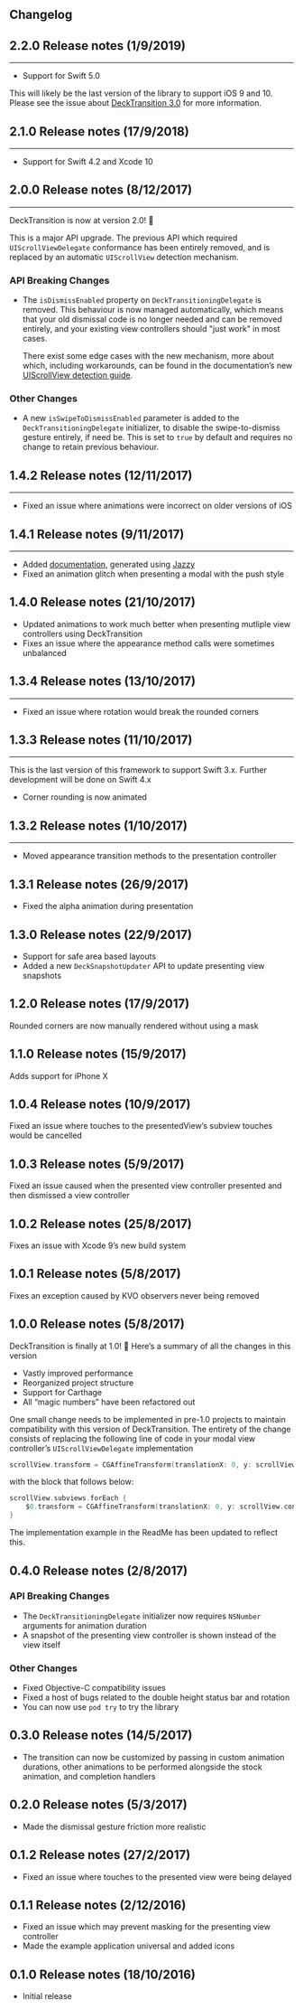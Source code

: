 ## Changelog

## 2.2.0 Release notes (1/9/2019)
---- 

- Support for Swift 5.0

This will likely be the last version of the library to support iOS 9 and 10. Please see the issue about [DeckTransition 3.0](https://github.com/HarshilShah/DeckTransition/issues/109) for more information.

## 2.1.0 Release notes (17/9/2018)
----

- Support for Swift 4.2 and Xcode 10

## 2.0.0 Release notes (8/12/2017)
----

DeckTransition is now at version 2.0! 🎉

This is a major API upgrade. The previous API which required `UIScrollViewDelegate` conformance has been entirely removed, and is replaced by an automatic `UIScrollView` detection mechanism.

### API Breaking Changes
- The `isDismissEnabled` property on `DeckTransitioningDelegate` is removed. This behaviour is now managed automatically, which means that your old dismissal code is no longer needed and can be removed entirely, and your existing view controllers should "just work" in most cases.

  There exist some edge cases with the new mechanism, more about which, including workarounds, can be found in the documentationʼs new [UIScrollView detection guide](https://harshilshah.github.io/DeckTransition/uiscrollview-detection.html).

### Other Changes
- A new `isSwipeToDismissEnabled` parameter is added to the `DeckTransitioningDelegate` initializer, to disable the swipe-to-dismiss gesture entirely, if need be. This is set to `true` by default and requires no change to retain previous behaviour.

## 1.4.2 Release notes (12/11/2017)
----

- Fixed an issue where animations were incorrect on older versions of iOS

## 1.4.1 Release notes (9/11/2017)
----

- Added [documentation](https://harshilshah.github.io/DeckTransition/), generated using [Jazzy](https://github.com/realm/jazzy)
- Fixed an animation glitch when presenting a modal with the push style

## 1.4.0 Release notes (21/10/2017)

- Updated animations to work much better when presenting mutliple view controllers using DeckTransition
- Fixes an issue where the appearance method calls were sometimes unbalanced

## 1.3.4 Release notes (13/10/2017)
----

- Fixed an issue where rotation would break the rounded corners

## 1.3.3 Release notes (11/10/2017)
----

This is the last version of this framework to support Swift 3.x. Further development will be done on Swift 4.x

- Corner rounding is now animated

## 1.3.2 Release notes (1/10/2017)
----

- Moved appearance transition methods to the presentation controller

1.3.1 Release notes (26/9/2017)
----

- Fixed the alpha animation during presentation

1.3.0 Release notes (22/9/2017)
----

- Support for safe area based layouts
- Added a new `DeckSnapshotUpdater` API to update presenting view snapshots

1.2.0 Release notes (17/9/2017)
----

Rounded corners are now manually rendered without using a mask

1.1.0 Release notes (15/9/2017)
----

Adds support for iPhone X

1.0.4 Release notes (10/9/2017)
----

Fixed an issue where touches to the presentedView’s subview touches would be cancelled

1.0.3 Release notes (5/9/2017)
----

Fixed an issue caused when the presented view controller presented and then dismissed a view controller

1.0.2 Release notes (25/8/2017)
----

Fixes an issue with Xcode 9’s new build system

1.0.1 Release notes (5/8/2017)
----

Fixes an exception caused by KVO observers never being removed

1.0.0 Release notes (5/8/2017)
----

DeckTransition is finally at 1.0! 🎉 Here’s a summary of all the changes in this version

- Vastly improved performance
- Reorganized project structure
- Support for Carthage
- All “magic numbers” have been refactored out

One small change needs to be implemented in pre-1.0 projects to maintain compatibility with this version of DeckTransition. The entirety of the change consists of replacing the following line of code in your modal view controller’s `UIScrollViewDelegate` implementation

```swift
scrollView.transform = CGAffineTransform(translationX: 0, y: scrollView.contentOffset.y)
```

with the block that follows below:

```swift
scrollView.subviews.forEach {
    $0.transform = CGAffineTransform(translationX: 0, y: scrollView.contentOffset.y)
}
```

The implementation example in the ReadMe has been updated to reflect this.

0.4.0 Release notes (2/8/2017)
----

### API Breaking Changes
- The `DeckTransitioningDelegate` initializer now requires `NSNumber` arguments for animation duration
- A snapshot of the presenting view controller is shown instead of the view itself

### Other Changes
- Fixed Objective-C compatibility issues
- Fixed a host of bugs related to the double height status bar and rotation
- You can now use `pod try` to try the library

0.3.0 Release notes (14/5/2017)
----

- The transition can now be customized by passing in custom animation durations, other animations to be performed alongside the stock animation, and completion handlers

0.2.0 Release notes (5/3/2017)
----

- Made the dismissal gesture friction more realistic

0.1.2 Release notes (27/2/2017)
----

- Fixed an issue where touches to the presented view were being delayed

0.1.1 Release notes (2/12/2016)
----

- Fixed an issue which may prevent masking for the presenting view controller
- Made the example application universal and added icons

0.1.0 Release notes (18/10/2016)
----

- Initial release
